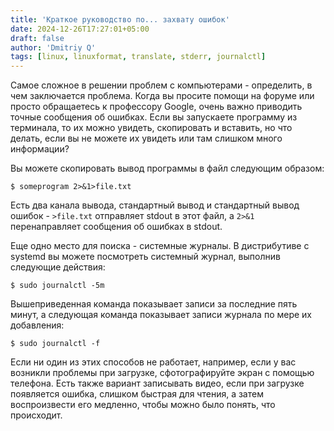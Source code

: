 ```yaml
---
title: 'Краткое руководство по... захвату ошибок'
date: 2024-12-26T17:27:01+05:00
draft: false
author: 'Dmitriy Q'
tags: [linux, linuxformat, translate, stderr, journalctl]
---
```

Самое сложное в решении проблем с компьютерами - определить, в чем заключается проблема.
Когда вы просите помощи на форуме или просто обращаетесь к профессору Google, очень важно приводить точные сообщения
об ошибках. Если вы запускаете программу из терминала, то их можно увидеть, скопировать и вставить, но что делать,
если вы не можете их увидеть или там слишком много информации?

Вы можете скопировать вывод программы в файл следующим образом:
```
$ someprogram 2>&1>file.txt
```

Есть два канала вывода, стандартный вывод и стандартный вывод ошибок - `>file.txt` отправляет stdout в этот файл,
а `2>&1` перенаправляет сообщения об ошибках в stdout.

Еще одно место для поиска - системные журналы. В дистрибутиве с systemd вы можете посмотреть системный журнал,
выполнив следующие действия:

```
$ sudo journalctl -5m
```

Вышеприведенная команда показывает записи за последние пять минут, а следующая команда показывает записи журнала
по мере их добавления:

```
$ sudo journalctl -f
```

Если ни один из этих способов не работает, например, если у вас возникли проблемы при загрузке, сфотографируйте
экран с помощью телефона. Есть также вариант записывать видео, если при загрузке появляется ошибка, слишком быстрая для
чтения, а затем воспроизвести его медленно, чтобы можно было понять, что происходит.